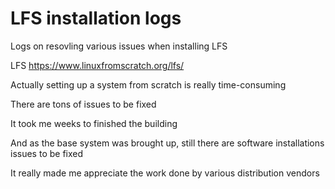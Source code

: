 
# LFS installation logs

Logs on resovling various issues when installing LFS

LFS https://www.linuxfromscratch.org/lfs/

Actually setting up a system from scratch is really time-consuming

There are tons of issues to be fixed

It took me weeks to finished the building

And as the base system was brought up, still there are software installations issues to be fixed

It really made me appreciate the work done by various distribution vendors
